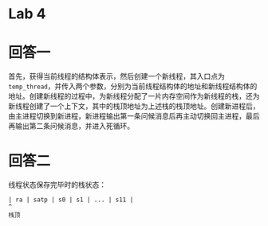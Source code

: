 # Lab 4

# 回答一

首先，获得当前线程的结构体表示，然后创建一个新线程，其入口点为 ``temp_thread``，并传入两个参数，分别为当前线程结构体的地址和新线程结构体的地址。创建新线程的过程中，为新线程分配了一片内存空间作为新线程的栈，还为新线程创建了一个上下文，其中的栈顶地址为上述栈的栈顶地址。创建新进程后，由主进程切换到新进程，新进程输出第一条问候消息后再主动切换回主进程，最后再输出第二条问候消息，并进入死循环。

# 回答二

线程状态保存完毕时的栈状态：

```
| ra | satp | s0 | s1 | ... | s11 |
^
栈顶
```

